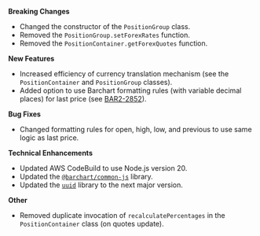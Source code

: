 **Breaking Changes**

* Changed the constructor of the `PositionGroup` class.
* Removed the `PositionGroup.setForexRates` function.
* Removed the `PositionContainer.getForexQuotes` function.

**New Features**

* Increased efficiency of currency translation mechanism (see the `PositionContainer` and `PositionGroup` classes).
* Added option to use Barchart formatting rules (with variable decimal places) for last price (see [BAR2-2852](https://barchartsolutions.atlassian.net/browse/BAR2-2852)).

**Bug Fixes**

* Changed formatting rules for open, high, low, and previous to use same logic as last price.

**Technical Enhancements**

* Updated AWS CodeBuild to use Node.js version 20.
* Updated the [`@barchart/common-js`](https://github.com/barchart/common-js) library.
* Updated the [`uuid`](https://github.com/uuidjs/uuid) library to the next major version.

**Other**

* Removed duplicate invocation of `recalculatePercentages` in the `PositionContainer` class (on quotes update).
